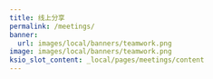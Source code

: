 ```yaml
---
title: 线上分享
permalink: /meetings/
banner:
  url: images/local/banners/teamwork.png
image: images/local/banners/teamwork.png
ksio_slot_content: _local/pages/meetings/content
---
```

